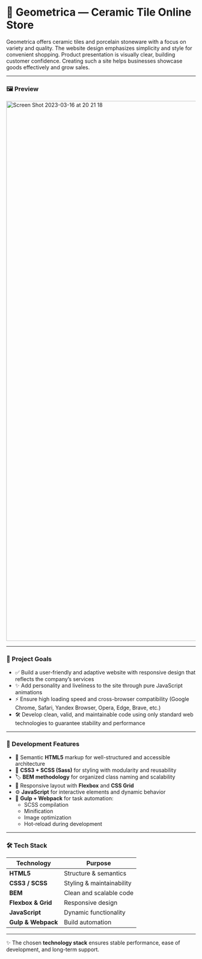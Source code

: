 # 🚀 Geometrica — Ceramic Tile Online Store

Geometrica offers ceramic tiles and porcelain stoneware with a focus on variety and quality. The website design emphasizes simplicity and style for convenient shopping. Product presentation is visually clear, building customer confidence. Creating such a site helps businesses showcase goods effectively and grow sales.

---

<h3>🖼 Preview</h3>

<img width="1436" alt="Screen Shot 2023-03-16 at 20 21 18" src="https://user-images.githubusercontent.com/99406219/225646838-0fd96e7e-3af2-4403-8529-a2de370c5e09.png">

---

<h3>🎯 Project Goals</h3>

- ✅ Build a user-friendly and adaptive website with responsive design that reflects the company’s services
- ✨ Add personality and liveliness to the site through pure JavaScript animations
- ⚡ Ensure high loading speed and cross-browser compatibility (Google Chrome, Safari, Yandex Browser, Opera, Edge, Brave, etc.)
- 🛠 Develop clean, valid, and maintainable code using only standard web technologies to guarantee stability and performance

---

<h3>🧩 Development Features</h3>

- 📐 Semantic **HTML5** markup for well-structured and accessible architecture  
- 🎨 **CSS3 + SCSS (Sass)** for styling with modularity and reusability  
- 🏷️ **BEM methodology** for organized class naming and scalability  
- 📱 Responsive layout with **Flexbox** and **CSS Grid**  
- ⚙️ **JavaScript** for interactive elements and dynamic behavior  
- 🔄 **Gulp + Webpack** for task automation:  
  - SCSS compilation  
  - Minification  
  - Image optimization  
  - Hot-reload during development  

---

<h3>🛠️ Tech Stack</h3>

| Technology         | Purpose                   |
| ------------------ | ------------------------- |
| **HTML5**          | Structure & semantics     |
| **CSS3 / SCSS**    | Styling & maintainability |
| **BEM**            | Clean and scalable code   |
| **Flexbox & Grid** | Responsive design         |
| **JavaScript**     | Dynamic functionality     |
| **Gulp & Webpack** | Build automation          |

---

✨ The chosen **technology stack** ensures stable performance, ease of development, and long-term support.
